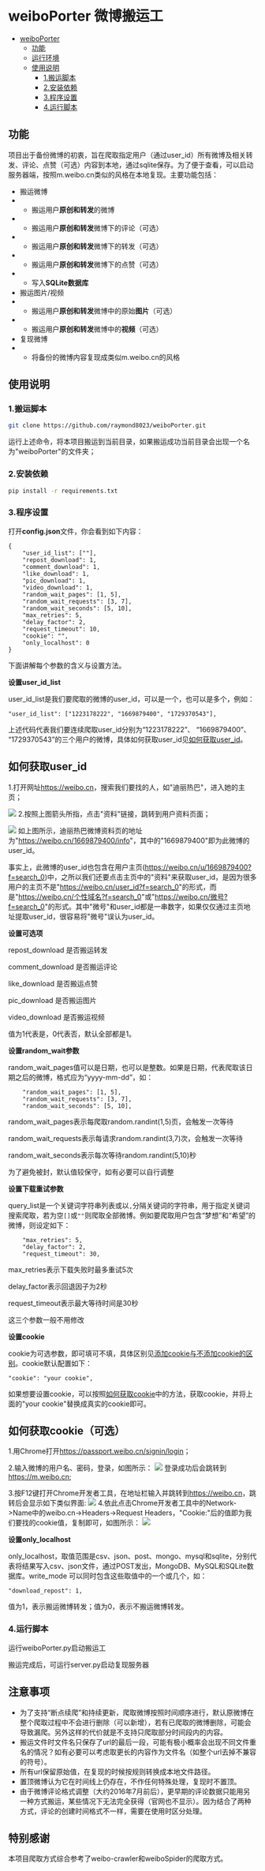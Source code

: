 # weiboPorter 微博搬运工

- [weiboPorter](#weiboporter-微博搬运工)
  - [功能](#功能)
  - [运行环境](#运行环境)
  - [使用说明](#使用说明)
    - [1.搬运脚本](#1搬运脚本)
    - [2.安装依赖](#2安装依赖)
    - [3.程序设置](#3程序设置)
    - [4.运行脚本](#4运行脚本)

## 功能
项目出于备份微博的初衷，旨在爬取指定用户（通过user_id）所有微博及相关转发、评论、点赞（可选）内容到本地，通过sqlite保存。为了便于查看，可以启动服务器端，按照m.weibo.cn类似的风格在本地复现。主要功能包括：
* 搬运微博
* * 搬运用户**原创和转发**的微博
* * 搬运用户**原创和转发**微博下的评论（可选）
* * 搬运用户**原创和转发**微博下的转发（可选）
* * 搬运用户**原创和转发**微博下的点赞（可选）
* * 写入**SQLite数据库**
* 搬运图片/视频
* * 搬运用户**原创和转发**微博中的原始**图片**（可选）
* * 搬运用户**原创和转发**微博中的**视频**（可选）
* 复现微博
* * 将备份的微博内容复现成类似m.weibo.cn的风格

## 使用说明

### 1.搬运脚本

```bash
git clone https://github.com/raymond8023/weiboPorter.git
```

运行上述命令，将本项目搬运到当前目录，如果搬运成功当前目录会出现一个名为"weiboPorter"的文件夹；

### 2.安装依赖

```bash
pip install -r requirements.txt
```

### 3.程序设置

打开**config.json**文件，你会看到如下内容：

```
{
    "user_id_list": [""],
    "repost_download": 1,
    "comment_download": 1,
    "like_download": 1,
    "pic_download": 1,
    "video_download": 1,
    "random_wait_pages": [1, 5],
    "random_wait_requests": [3, 7],
    "random_wait_seconds": [5, 10],
	"max_retries": 5,
    "delay_factor": 2,
    "request_timeout": 10,
    "cookie": "",
    "only_localhost": 0
}
```

下面讲解每个参数的含义与设置方法。

**设置user_id_list**

user_id_list是我们要爬取的微博的user_id，可以是一个，也可以是多个，例如：

```
"user_id_list": ["1223178222", "1669879400", "1729370543"],
```

上述代码代表我们要连续爬取user_id分别为“1223178222”、 “1669879400”、 “1729370543”的三个用户的微博，具体如何获取user_id见[如何获取user_id](#如何获取user_id)。
## 如何获取user_id

1.打开网址<https://weibo.cn>，搜索我们要找的人，如"迪丽热巴"，进入她的主页；

![](https://github.com/dataabc/media/blob/master/weiboSpider/images/user_home.png)
2.按照上图箭头所指，点击"资料"链接，跳转到用户资料页面；

![](https://github.com/dataabc/media/blob/master/weiboSpider/images/user_info.png)
如上图所示，迪丽热巴微博资料页的地址为"<https://weibo.cn/1669879400/info>"，其中的"1669879400"即为此微博的user_id。

事实上，此微博的user_id也包含在用户主页(<https://weibo.cn/u/1669879400?f=search_0>)中，之所以我们还要点击主页中的"资料"来获取user_id，是因为很多用户的主页不是"<https://weibo.cn/user_id?f=search_0>"的形式，而是"<https://weibo.cn/个性域名?f=search_0>"或"<https://weibo.cn/微号?f=search_0>"的形式。其中"微号"和user_id都是一串数字，如果仅仅通过主页地址提取user_id，很容易将"微号"误认为user_id。

**设置可选项**

repost_download 是否搬运转发

comment_download 是否搬运评论

like_download 是否搬运点赞

pic_download 是否搬运图片

video_download 是否搬运视频

值为1代表是，0代表否，默认全部都是1。

**设置random_wait参数**

random_wait_pages值可以是日期，也可以是整数。如果是日期，代表爬取该日期之后的微博，格式应为“yyyy-mm-dd”，如：

```
    "random_wait_pages": [1, 5],
    "random_wait_requests": [3, 7],
    "random_wait_seconds": [5, 10],
```

random_wait_pages表示每爬取random.randint(1,5)页，会触发一次等待

random_wait_requests表示每请求random.randint(3,7)次，会触发一次等待

random_wait_seconds表示每次等待random.randint(5,10)秒

为了避免被封，默认值较保守，如有必要可以自行调整

**设置下载重试参数**

query_list是一个关键词字符串列表或以`,`分隔关键词的字符串，用于指定关键词搜索爬取，若为空`[]`或`""`则爬取全部微博。例如要爬取用户包含“梦想”和“希望”的微博，则设定如下：

```
	"max_retries": 5,
    "delay_factor": 2,
    "request_timeout": 30,
```

max_retries表示下载失败时最多重试5次

delay_factor表示回退因子为2秒

request_timeout表示最大等待时间是30秒

这三个参数一般不用修改


**设置cookie**

cookie为可选参数，即可填可不填，具体区别见[添加cookie与不添加cookie的区别](#添加cookie与不添加cookie的区别可选)。cookie默认配置如下：

```
"cookie": "your cookie",
```

如果想要设置cookie，可以按照[如何获取cookie](#如何获取cookie可选)中的方法，获取cookie，并将上面的"your cookie"替换成真实的cookie即可。
## 如何获取cookie（可选）

1.用Chrome打开<https://passport.weibo.cn/signin/login>；

2.输入微博的用户名、密码，登录，如图所示：
![](https://github.com/dataabc/media/blob/master/weiboSpider/images/cookie1.png)
登录成功后会跳转到<https://m.weibo.cn>;

3.按F12键打开Chrome开发者工具，在地址栏输入并跳转到<https://weibo.cn>，跳转后会显示如下类似界面:
![](https://github.com/dataabc/media/blob/master/weiboSpider/images/cookie2.png)
4.依此点击Chrome开发者工具中的Network->Name中的weibo.cn->Headers->Request Headers，"Cookie:"后的值即为我们要找的cookie值，复制即可，如图所示：
![](https://github.com/dataabc/media/blob/master/weiboSpider/images/cookie3.png)

**设置only_localhost**

only_localhost，取值范围是csv、json、post、mongo、mysql和sqlite，分别代表将结果写入csv、json文件，通过POST发出，MongoDB、MySQL和SQLite数据库。write_mode
可以同时包含这些取值中的一个或几个，如：

```
"download_repost": 1,
```

值为1，表示搬运微博转发；值为0，表示不搬运微博转发。

### 4.运行脚本

运行weiboPorter.py启动搬运工

搬运完成后，可运行server.py启动复现服务器

## 注意事项
* 为了支持“断点续爬”和持续更新，爬取微博按照时间顺序进行，默认原微博在整个爬取过程中不会进行删除（可以新增），若有已爬取的微博删除，可能会导致漏爬。另外这样的代价就是不支持只爬取部分时间段内的内容。
* 搬运文件时文件名只保存了url的最后一段，可能有极小概率会出现不同文件重名的情况？如有必要可以考虑取更长的内容作为文件名（如整个url去掉不兼容的符号）。
* 所有url保留原始值，在复现的时候按规则转换成本地文件路径。
* 置顶微博认为它在时间线上仍存在，不作任何特殊处理，复现时不置顶。
* 由于微博评论格式调整（大约2016年7月前后），更早期的评论数据只能用另一种方式搬运，某些情况下无法完全获得（官网也不显示）。因为结合了两种方式，评论的创建时间格式不一样，需要在使用时区分处理。

## 特别感谢
本项目爬取方式综合参考了weibo-crawler和weiboSpider的爬取方式。